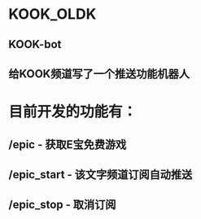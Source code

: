 # KOOK_OLDK
## KOOK-bot
## 给KOOK频道写了一个推送功能机器人

# 目前开发的功能有：
## /epic - 获取E宝免费游戏
## /epic_start - 该文字频道订阅自动推送
## /epic_stop - 取消订阅
